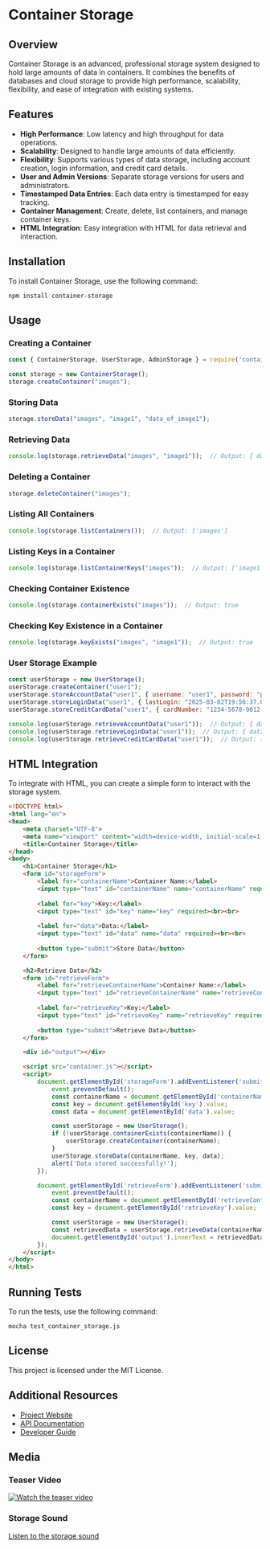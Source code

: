# Container Storage

## Overview
Container Storage is an advanced, professional storage system designed to hold large amounts of data in containers. It combines the benefits of databases and cloud storage to provide high performance, scalability, flexibility, and ease of integration with existing systems.

## Features
- **High Performance**: Low latency and high throughput for data operations.
- **Scalability**: Designed to handle large amounts of data efficiently.
- **Flexibility**: Supports various types of data storage, including account creation, login information, and credit card details.
- **User and Admin Versions**: Separate storage versions for users and administrators.
- **Timestamped Data Entries**: Each data entry is timestamped for easy tracking.
- **Container Management**: Create, delete, list containers, and manage container keys.
- **HTML Integration**: Easy integration with HTML for data retrieval and interaction.

## Installation
To install Container Storage, use the following command:
```
npm install container-storage
```

## Usage

### Creating a Container
```javascript
const { ContainerStorage, UserStorage, AdminStorage } = require('container-storage');

const storage = new ContainerStorage();
storage.createContainer("images");
```

### Storing Data
```javascript
storage.storeData("images", "image1", "data_of_image1");
```

### Retrieving Data
```javascript
console.log(storage.retrieveData("images", "image1"));  // Output: { data: 'data_of_image1', timestamp: '2025-03-02T19:56:37.000Z' }
```

### Deleting a Container
```javascript
storage.deleteContainer("images");
```

### Listing All Containers
```javascript
console.log(storage.listContainers());  // Output: ['images']
```

### Listing Keys in a Container
```javascript
console.log(storage.listContainerKeys("images"));  // Output: ['image1']
```

### Checking Container Existence
```javascript
console.log(storage.containerExists("images"));  // Output: true
```

### Checking Key Existence in a Container
```javascript
console.log(storage.keyExists("images", "image1"));  // Output: true
```

### User Storage Example
```javascript
const userStorage = new UserStorage();
userStorage.createContainer("user1");
userStorage.storeAccountData("user1", { username: "user1", password: "pass123" });
userStorage.storeLoginData("user1", { lastLogin: "2025-03-02T19:56:37.000Z" });
userStorage.storeCreditCardData("user1", { cardNumber: "1234-5678-9012-3456", expiryDate: "12/25" });

console.log(userStorage.retrieveAccountData("user1"));  // Output: { data: { username: 'user1', password: 'pass123' }, timestamp: '2025-03-02T19:56:37.000Z' }
console.log(userStorage.retrieveLoginData("user1"));  // Output: { data: { lastLogin: '2025-03-02T19:56:37.000Z' }, timestamp: '2025-03-02T19:56:37.000Z' }
console.log(userStorage.retrieveCreditCardData("user1"));  // Output: { data: { cardNumber: '1234-5678-9012-3456', expiryDate: '12/25' }, timestamp: '2025-03-02T19:56:37.000Z' }
```

## HTML Integration
To integrate with HTML, you can create a simple form to interact with the storage system.

```html name=index.html
<!DOCTYPE html>
<html lang="en">
<head>
    <meta charset="UTF-8">
    <meta name="viewport" content="width=device-width, initial-scale=1.0">
    <title>Container Storage</title>
</head>
<body>
    <h1>Container Storage</h1>
    <form id="storageForm">
        <label for="containerName">Container Name:</label>
        <input type="text" id="containerName" name="containerName" required><br><br>
        
        <label for="key">Key:</label>
        <input type="text" id="key" name="key" required><br><br>
        
        <label for="data">Data:</label>
        <input type="text" id="data" name="data" required><br><br>
        
        <button type="submit">Store Data</button>
    </form>

    <h2>Retrieve Data</h2>
    <form id="retrieveForm">
        <label for="retrieveContainerName">Container Name:</label>
        <input type="text" id="retrieveContainerName" name="retrieveContainerName" required><br><br>
        
        <label for="retrieveKey">Key:</label>
        <input type="text" id="retrieveKey" name="retrieveKey" required><br><br>
        
        <button type="submit">Retrieve Data</button>
    </form>

    <div id="output"></div>

    <script src="container.js"></script>
    <script>
        document.getElementById('storageForm').addEventListener('submit', function(event) {
            event.preventDefault();
            const containerName = document.getElementById('containerName').value;
            const key = document.getElementById('key').value;
            const data = document.getElementById('data').value;

            const userStorage = new UserStorage();
            if (!userStorage.containerExists(containerName)) {
                userStorage.createContainer(containerName);
            }
            userStorage.storeData(containerName, key, data);
            alert('Data stored successfully!');
        });

        document.getElementById('retrieveForm').addEventListener('submit', function(event) {
            event.preventDefault();
            const containerName = document.getElementById('retrieveContainerName').value;
            const key = document.getElementById('retrieveKey').value;

            const userStorage = new UserStorage();
            const retrievedData = userStorage.retrieveData(containerName, key);
            document.getElementById('output').innerText = retrievedData ? JSON.stringify(retrievedData) : 'No data found';
        });
    </script>
</body>
</html>
```

## Running Tests
To run the tests, use the following command:
```
mocha test_container_storage.js
```

## License
This project is licensed under the MIT License.

## Additional Resources
- [Project Website](https://example.com)
- [API Documentation](https://example.com/docs)
- [Developer Guide](https://example.com/developer-guide)

## Media
### Teaser Video
[![Watch the teaser video](https://example.com/teaser-thumbnail.jpg)](https://example.com/teaser-video)

### Storage Sound
[Listen to the storage sound](https://example.com/storage-sound)
